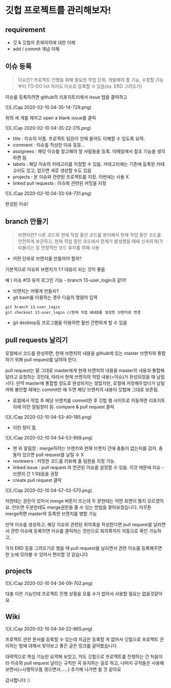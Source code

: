 

# 깃헙 프로젝트를 관리해보자!

## requirement

- 깃 & 깃헙의 존재의의에 대한 이해
- add / commit 개념 이해



## 이슈 등록

> 이슈란? 프로젝트 진행을 위해 필요한 작업 단위. 개발해야 할 기능, 수정할 기능부터 TO-DO list 까지도 이슈로 등록할 수 있음(ex. ERD 그려오기)

이슈를 등록하려면 github의 리포지토리에서 issue 탭을 클릭하고

![](./Cap 2020-02-10 04-35-14-729.png)

위의 세 개를 제끼고 open a blank issue를 클릭



![](./Cap 2020-02-10 04-35-22-215.png)

- title : 이슈의 이름. 프로젝트 팀원이 언제 들어도 이해할 수 있도록 요약.
- comment : 이슈를 작성한 이유 등등...
- assignees : 해당 이슈를 참고해야 할 사람들을 등록. 이메일에서 참조 기능을 생각하면 됨
- labels : 해당 이슈의 카테고리를 지정할 수 있음. 카테고리에는 기존에 등록된 카테고리도 있고, 없으면 새로 생성할 수도 있음
- projects : 본 이슈와 관련된 프로젝트를 지정. 이번에는 사용 X
- linked pull requests : 이슈와 관련된 커밋을 지정



![](./Cap 2020-02-10 04-33-04-731.png)

완성된 이슈!



## branch 만들기

> 브랜치란? 다른 코드와 현재 작업 중인 코드를 분리해서 현재 작업 중인 코드를 안전하게 보관하고, 현재 작업 중인 코드에서 문제가 발생했을 때에 신속하게(?) 되돌리는 등 안정적인 코드 유지를 위해 사용

 

- 어떤 단위로 브랜치를 만들어야 할까?

기본적으로 이슈와 브랜치가 1:1 대응이 되는 것이 좋음

예 ) 이슈 #13 유저 로그인 기능 - branch 13-user_login과 같이!



- 브랜치는 어떻게 만들지?
- git bash를 이용하는 경우 다음의 명령어 입력 

```
git branch 13-user_login
git checkout 13-user_login //현재 작업 HEAD를 생성한 브랜치로 변경
```

- git desktop등 프로그램을 이용하면 훨씬 간편하게 할 수 있음



## pull requests 날리기

로컬에서 코드를 완성하면, 현재 브랜치의 내용을 github에 있는 master 브랜치와 통합하기 위해 pull request를 날려야 한다.

pull request는 말 그대로 master에게 현재 브랜치의 내용을 master의 내용과 통합해 달라고 요청하는 것인데, 따라서 현재 브랜치의 작업 내용(=이슈)가 완성되었을 때 날립시다. 만약 master에 통합할 정도로 완성되지는 않았지만, 로컬에 저장해두었다가 날릴까봐 불안할 때에는 commit만 해 두면 해당 브랜치의 내용이 깃헙에 그대로 보존됨.

- 로컬에서 작업 후 해당 브랜치를 commit한 후 깃헙 웹 사이트로 이동하면 리포지토리에 이런 알림창이 뜸. compare & pull request 클릭

![](./Cap 2020-02-10 04-53-40-185.png)

- 이런 창이 뜸

![](./Cap 2020-02-10 04-54-53-869.png)

- 맨 위 알림창 : merge하려는 브랜치와 현재 브랜치 간에 충돌이 없는지를 감지. 충돌이 있으면 pull request를 날릴 수 X
- reviewers : 커밋한 코드를 리뷰해 줄 팀원을 지정 가능. 
- linked issue : pull request 와 연관된 이슈를 설정할 수 있음. 이것 때문에 이슈 - 브랜치 간 1:1대응을 권장
- create pull request 클릭

![](./Cap 2020-02-10 04-57-02-570.png)

저한테는 권한이 있어서 merge 버튼이 뜨는데 두 분한테는 어떤 화면이 뜰지 모르겠어요. 안뜨면 두분한테도 merge권한을 줄 수 있는 방법을 찾아보겠습니다. 아무튼 merge하면 master와 등록한 브랜치를 병합 가능



만약 이슈를 생성하고, 해당 이슈와 관련된 회의록을 작성한다면 pull request를 날리면서 관련 이슈에 등록하면 이슈를 클릭하는 것만으로 회의록까지 자동으로 확인 가능하고,

각자 ERD 등을 그려오기로 했을 때 pull request를 날리면서 관련 이슈를 등록해주면 한 눈에 모아볼 수 있어서 편리할 것 같습니다



## projects

![](./Cap 2020-02-10 04-34-09-702.png)

대충 이런 기능인데 프로젝트 진행 상황을 모를 수가 없어서 사용할 필요는 없을것같아요



## Wiki

![](./Cap 2020-02-10 04-34-22-865.png)

프로젝트 관련 문서를 등록할 수 있는데 지금은 등록할 게 없어서 깃헙으로 프로젝트 관리하는 법에 대해서 찾아보고 좋은 글은 링크를 걸어봤습니다

대략적으로 핵심 기능만 요약해 보았고, 저도 깃헙으로 프로젝트를 진행하는 건 처음이라 이슈와 pull request 날리는 규칙만 꼭 유지하는 걸로 하고, 나머지 규칙들은 사용해보면서(=시행착오를 겪으면서......) 추가해 나가면 될 것 같아요

감사합니다 :)

